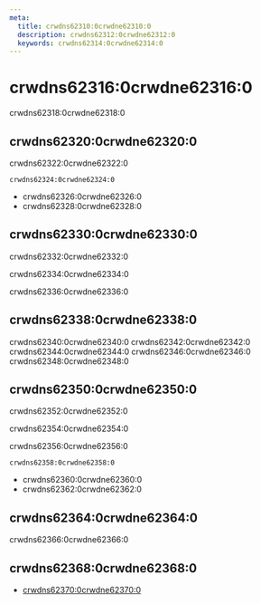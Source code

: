 ```yaml
---
meta:
  title: crwdns62310:0crwdne62310:0
  description: crwdns62312:0crwdne62312:0
  keywords: crwdns62314:0crwdne62314:0
---
```


# crwdns62316:0crwdne62316:0
crwdns62318:0crwdne62318:0

<entry-ad />

## crwdns62320:0crwdne62320:0
crwdns62322:0crwdne62322:0

`crwdns62324:0crwdne62324:0`
- crwdns62326:0crwdne62326:0
- crwdns62328:0crwdne62328:0


## crwdns62330:0crwdne62330:0
crwdns62332:0crwdne62332:0

  crwdns62334:0crwdne62334:0

  crwdns62336:0crwdne62336:0

## crwdns62338:0crwdne62338:0
crwdns62340:0crwdne62340:0
<alert type="success">crwdns62342:0crwdne62342:0</alert>
<alert type="info">crwdns62344:0crwdne62344:0</alert>
<alert type="warning">crwdns62346:0crwdne62346:0</alert>
<alert type="error">crwdns62348:0crwdne62348:0</alert>

## crwdns62350:0crwdne62350:0
crwdns62352:0crwdne62352:0

  crwdns62354:0crwdne62354:0

  crwdns62356:0crwdne62356:0

  `crwdns62358:0crwdne62358:0`
  - crwdns62360:0crwdne62360:0
  - crwdns62362:0crwdne62362:0

## crwdns62364:0crwdne62364:0
crwdns62366:0crwdne62366:0

## crwdns62368:0crwdne62368:0
  - [crwdns62370:0crwdne62370:0]()

<doc-footer />
